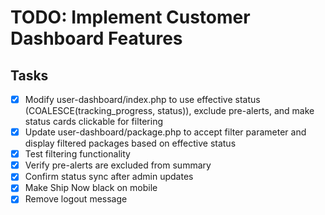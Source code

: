 # TODO: Implement Customer Dashboard Features

## Tasks
- [x] Modify user-dashboard/index.php to use effective status (COALESCE(tracking_progress, status)), exclude pre-alerts, and make status cards clickable for filtering
- [x] Update user-dashboard/package.php to accept filter parameter and display filtered packages based on effective status
- [x] Test filtering functionality
- [x] Verify pre-alerts are excluded from summary
- [x] Confirm status sync after admin updates
- [x] Make Ship Now black on mobile
- [x] Remove logout message
